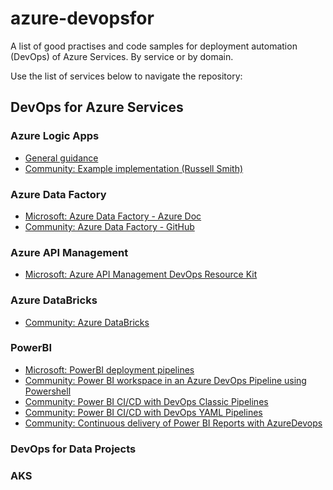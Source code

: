 # azure-devopsfor

A list of good practises and code samples for deployment automation (DevOps) of Azure Services. By service or by domain.

Use the list of services below to navigate the repository:

## DevOps for Azure Services
### Azure Logic Apps
- [General guidance](logicapps/logicapps.md)
- [Community: Example implementation (Russell Smith)](logicapps/logicapps.md)

### Azure Data Factory
- [Microsoft: Azure Data Factory - Azure Doc](https://azure.microsoft.com/mediahandler/files/resourcefiles/whitepaper-adf-on-azuredevops/Azure%20data%20Factory-Whitepaper-DevOps.pdf)
- [Community: Azure Data Factory - GitHub](https://github.com/davedoesdemos/DataDevOps/blob/master/Data_Factory/ADFDevOps.md)

### Azure API Management
- [Microsoft: Azure API Management DevOps Resource Kit](https://github.com/Azure/azure-api-management-devops-resource-kit)

### Azure DataBricks
- [Community: Azure DataBricks](https://github.com/davedoesdemos/DataDevOps/blob/master/Databricks/DatabricksDevOps.md)

### PowerBI
- [Microsoft: PowerBI deployment pipelines](https://myignite.techcommunity.microsoft.com/sessions/83502?source=sessions)
- [Community: Power BI workspace in an Azure DevOps Pipeline using Powershell](https://blogs.endjin.com/2019/05/how-to-create-a-power-bi-workspace-in-an-azure-devops-pipeline-using-powershell/)
- [Community: Power BI CI/CD with DevOps Classic Pipelines](https://adatis.co.uk/power-bi-ci-cd-with-devops-pipelines/)
- [Community: Power BI CI/CD with DevOps YAML Pipelines](https://adatis.co.uk/power-bi-ci-cd-with-devops-yaml-pipelines/)
- [Community: Continuous delivery of Power BI Reports with AzureDevops](https://medium.com/@lopatin.yegor/continuous-delivery-of-power-bi-reports-with-azuredevops-549b8658ca52)

### DevOps for Data Projects


### AKS


